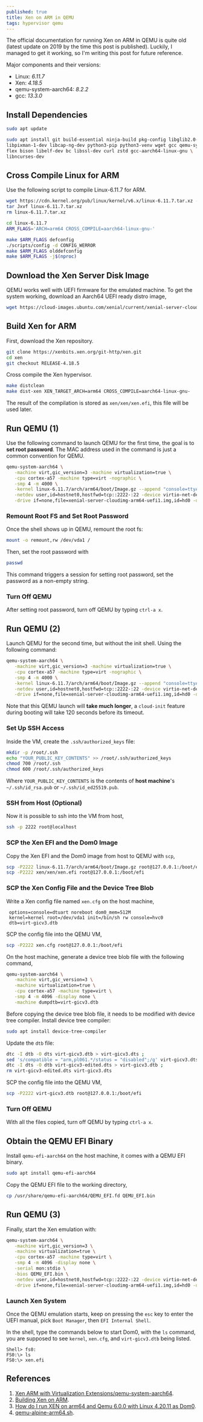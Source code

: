 ```yaml
---
published: true 
title: Xen on ARM in QEMU 
tags: hypervisor qemu
---
```


The official documentation for running Xen on ARM in QEMU is quite old (latest update on 2019 by the time this post is published). Luckily, I managed to get it working, so I'm writing this post for future reference. 

Major components and their versions:
* Linux: *6.11.7*
* Xen: *4.18.5* 
* qemu-system-aarch64: *8.2.2* 
* gcc: *13.3.0*

## Install Dependencies

```bash
sudo apt update

sudo apt install git build-essential ninja-build pkg-config libglib2.0-dev \
libpixman-1-dev libcap-ng-dev python3-pip python3-venv wget gcc qemu-system-arm \
flex bison libelf-dev bc libssl-dev curl zstd gcc-aarch64-linux-gnu \
libncurses-dev
```

## Cross Compile Linux for ARM
Use the following script to compile Linux-6.11.7 for ARM.

```bash
wget https://cdn.kernel.org/pub/linux/kernel/v6.x/linux-6.11.7.tar.xz -O linux-6.11.7.tar.xz
tar Jxvf linux-6.11.7.tar.xz
rm linux-6.11.7.tar.xz

cd linux-6.11.7
ARM_FLAGS='ARCH=arm64 CROSS_COMPILE=aarch64-linux-gnu-'

make $ARM_FLAGS defconfig
./scripts/config -d CONFIG_WERROR
make $ARM_FLAGS olddefconfig
make $ARM_FLAGS -j$(nproc)
```

## Download the Xen Server Disk Image 
QEMU works well with UEFI firmware for the emulated machine. To get the system working, download an Aarch64 UEFI ready distro image, 

```bash
wget https://cloud-images.ubuntu.com/xenial/current/xenial-server-cloudimg-arm64-uefi1.img
```

## Build Xen for ARM
First, download the Xen repository.

```bash
git clone https://xenbits.xen.org/git-http/xen.git
cd xen
git checkout RELEASE-4.18.5
```

Cross compile the Xen hypervisor.

```bash
make distclean
make dist-xen XEN_TARGET_ARCH=arm64 CROSS_COMPILE=aarch64-linux-gnu-
```

The result of the compilation is stored as ```xen/xen/xen.efi```, this file will be used later.

## Run QEMU (1)
Use the following command to launch QEMU for the first time, the goal is to **set root password**. The MAC address used in the command is just a common convention for QEMU.

```bash
qemu-system-aarch64 \
   -machine virt,gic_version=3 -machine virtualization=true \
   -cpu cortex-a57 -machine type=virt -nographic \
   -smp 4 -m 4000 \
   -kernel linux-6.11.7/arch/arm64/boot/Image.gz --append "console=ttyAMA0 root=/dev/vda1 init=/bin/sh" \
   -netdev user,id=hostnet0,hostfwd=tcp::2222-:22 -device virtio-net-device,netdev=hostnet0,mac=52:54:00:12:34:56 \
   -drive if=none,file=xenial-server-cloudimg-arm64-uefi1.img,id=hd0 -device virtio-blk-device,drive=hd0
```

### Remount Root FS and Set Root Password
Once the shell shows up in QEMU, remount the root fs:

```bash
mount -o remount,rw /dev/vda1 /
```

Then, set the root password with 
```bash
passwd
```

This command triggers a session for setting root password, set the password as a non-empty string.

### Turn Off QEMU

After setting root password, turn off QEMU by typing ```ctrl-a x```.

## Run QEMU (2)
Launch QEMU for the second time, but without the init shell. Using the following command:

```bash
qemu-system-aarch64 \
   -machine virt,gic_version=3 -machine virtualization=true \
   -cpu cortex-a57 -machine type=virt -nographic \
   -smp 4 -m 4000 \
   -kernel linux-6.11.7/arch/arm64/boot/Image.gz --append "console=ttyAMA0 root=/dev/vda1" \
   -netdev user,id=hostnet0,hostfwd=tcp::2222-:22 -device virtio-net-device,netdev=hostnet0,mac=52:54:00:12:34:56 \
   -drive if=none,file=xenial-server-cloudimg-arm64-uefi1.img,id=hd0 -device virtio-blk-device,drive=hd0
```

Note that this QEMU launch will **take much longer**, a ```cloud-init``` feature during booting will take 120 seconds before its timeout.

### Set Up SSH Access
Inside the VM, create the ```.ssh/authorized_keys``` file:

```bash
mkdir -p /root/.ssh
echo "YOUR_PUBLIC_KEY_CONTENTS" >> /root/.ssh/authorized_keys
chmod 700 /root/.ssh
chmod 600 /root/.ssh/authorized_keys
```

Where ```YOUR_PUBLIC_KEY_CONTENTS``` is the contents of **host machine**'s ```~/.ssh/id_rsa.pub``` or ```~/.ssh/id_ed25519.pub```.

### SSH from Host (Optional)
Now it is possible to ssh into the VM from host,

```bash
ssh -p 2222 root@localhost
```

### SCP the Xen EFI and the Dom0 Image
Copy the Xen EFI and the Dom0 image from host to QEMU with ```scp```,

```bash
scp -P2222 linux-6.11.7/arch/arm64/boot/Image.gz root@127.0.0.1:/boot/efi/kernel
scp -P2222 xen/xen/xen.efi root@127.0.0.1:/boot/efi
```

### SCP the Xen Config File and the Device Tree Blob
Write a Xen config file named ```xen.cfg``` on the host machine, 

```
 options=console=dtuart noreboot dom0_mem=512M
 kernel=kernel root=/dev/vda1 init=/bin/sh rw console=hvc0
 dtb=virt-gicv3.dtb
```

SCP the config file into the QEMU VM,

```bash
scp -P2222 xen.cfg root@127.0.0.1:/boot/efi
``` 

On the host machine, generate a device tree blob file with the following command,

```bash
qemu-system-aarch64 \
   -machine virt,gic_version=3 \
   -machine virtualization=true \
   -cpu cortex-a57 -machine type=virt \
   -smp 4 -m 4096 -display none \
   -machine dumpdtb=virt-gicv3.dtb
```

Before copying the device tree blob file, it needs to be modified with device tree compiler. Install device tree compiler:

```bash
sudo apt install device-tree-compiler
```

Update the ```dtb``` file:

```bash
dtc -I dtb -O dts virt-gicv3.dtb > virt-gicv3.dts ;
sed 's/compatible = "arm,pl061.*/status = "disabled";/g' virt-gicv3.dts > virt-gicv3-edited.dts ;
dtc -I dts -O dtb virt-gicv3-edited.dts > virt-gicv3.dtb ;
rm virt-gicv3-edited.dts virt-gicv3.dts
```

SCP the config file into the QEMU VM,

```bash
scp -P2222 virt-gicv3.dtb root@127.0.0.1:/boot/efi
```

### Turn Off QEMU
With all the files copied, turn off QEMU by typing ```ctrl-a x```.

## Obtain the QEMU EFI Binary
Install ```qemu-efi-aarch64``` on the host machine, it comes with a QEMU EFI binary.

```bash
sudo apt install qemu-efi-aarch64
```

Copy the QEMU EFI file to the working directory,

```bash
cp /usr/share/qemu-efi-aarch64/QEMU_EFI.fd QEMU_EFI.bin
```

## Run QEMU (3)
Finally, start the Xen emulation with:

```bash
qemu-system-aarch64 \
   -machine virt,gic_version=3 \
   -machine virtualization=true \
   -cpu cortex-a57 -machine type=virt \
   -smp 4 -m 4096 -display none \
   -serial mon:stdio \
   -bios QEMU_EFI.bin \
   -netdev user,id=hostnet0,hostfwd=tcp::2222-:22 -device virtio-net-device,netdev=hostnet0,mac=52:54:00:12:34:56 \
   -drive if=none,file=xenial-server-cloudimg-arm64-uefi1.img,id=hd0 -device virtio-blk-device,drive=hd0 -boot order=d
```

### Launch Xen System
Once the QEMU emulation starts, keep on pressing the ```esc``` key to enter the UEFI manual, pick ```Boot Manager```, then ```EFI Internal Shell```. 

In the shell, type the commands below to start Dom0, with the ```ls``` command, you are supposed to see ```kernel```, ```xen.cfg```, and ```virt-gicv3.dtb``` being listed.

```
Shell> fs0:
FS0:\> ls
FS0:\> xen.efi
```

## References
1. [Xen ARM with Virtualization Extensions/qemu-system-aarch64](https://wiki.xenproject.org/wiki/Xen_ARM_with_Virtualization_Extensions/qemu-system-aarch64).
2. [Building Xen on ARM](https://wiki.xenproject.org/wiki/Xen_ARM_with_Virtualization_Extensions/qemu-system-aarch64#Install_Xen).
5. [How do I run XEN on arm64 and Qemu 6.0.0 with Linux 4.20.11 as Dom0](https://stackoverflow.com/questions/68372448/how-do-i-run-xen-on-arm64-and-qemu-6-0-0-with-linux-4-20-11-as-dom0).
6. [qemu-alpine-arm64.sh](https://github.com/xen-project/xen/blob/9bc9fff04ba077c4a9782f12578362d8947c534b/automation/scripts/qemu-alpine-arm64.sh).
